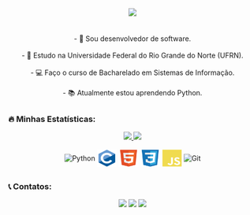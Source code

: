 <h1 align="center">
    <img src="https://readme-typing-svg.herokuapp.com/?font=Righteous&size=35&center=true&vCenter=true&width=500&height=70&duration=3000&lines=Olá!!!+👋;+Seja+bem+vindo+ao+meu+perfil!;" />
</h1>

##
<p align="center">- 🥷 Sou desenvolvedor de software.<br><br>- 🔭 Estudo na Universidade Federal do Rio Grande do Norte (UFRN).<br><br>- 💻 Faço o curso de Bacharelado em Sistemas de Informação.<br><br>- 📚 Atualmente estou aprendendo Python.</p>

##
<h3 align="left">🔥 Minhas Estatísticas: </h3>
<div align="center">
    <a href="https://github.com/luizmiguel4444">
        <img height="180em" src="https://github-readme-stats.vercel.app/api?username=luizmiguel4444&show_icons=true&theme=algolia&include_all_commits=true&count_private=true"/>
        <img height="180em" src="https://github-readme-stats.vercel.app/api/top-langs/?username=luizmiguel4444&layout=compact&langs_count=7&theme=algolia"/>
    </a>
</div>

<br>

<div align="center">
    <img align="center" alt="Python" height="35" width="40" src="https://cdn.jsdelivr.net/gh/devicons/devicon/icons/python/python-original.svg">
    <img align="center" alt="C" height="35" width="40" src="https://raw.githubusercontent.com/devicons/devicon/master/icons/c/c-original.svg">
    <img align="center" alt="HTML" height="35" width="40" src="https://raw.githubusercontent.com/devicons/devicon/master/icons/html5/html5-original.svg">
    <img align="center" alt="CSS" height="35" width="40" src="https://raw.githubusercontent.com/devicons/devicon/master/icons/css3/css3-original.svg">
    <img align="center" alt="Js" height="35" width="40" src="https://raw.githubusercontent.com/devicons/devicon/master/icons/javascript/javascript-plain.svg">
    <img align="center" alt="Git" height="35" width="40" src="https://cdn.jsdelivr.net/gh/devicons/devicon/icons/git/git-original.svg">
</div>

##  
<h3 align="left">📞 Contatos: </h3>
<div align="center">   
    <a href="https://instagram.com/luiz__miguel10" target="_blank"><img src="https://img.shields.io/badge/-Instagram-%23E4405F?style=for-the-badge&logo=instagram&logoColor=white" target="_blank"></a>
    <a href="http://luizmiguel4444@gmail.com/"><img src="https://img.shields.io/badge/-Gmail-%23333?style=for-the-badge&logo=gmail&logoColor=orange" target="_blank"></a>
    <a href="https://www.linkedin.com/in/luiz-miguel-santos-silva-63a77b269" target="_blank"><img src="https://img.shields.io/badge/-LinkedIn-%230077B5?style=for-the-badge&logo=linkedin&logoColor=white" target="_blank"></a> 
</div>

